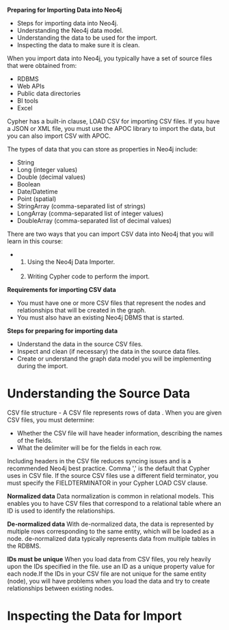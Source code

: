 **Preparing for Importing Data into Neo4j**
  - Steps for importing data into Neo4j.
  - Understanding the Neo4j data model.
  - Understanding the data to be used for the import.
  - Inspecting the data to make sure it is clean.

When you import data into Neo4j, you typically have a set of source files that were obtained from:
  - RDBMS
  - Web APIs
  - Public data directories
  - BI tools
  - Excel

Cypher has a built-in clause, LOAD CSV for importing CSV files.  If you have a JSON or XML file, you must use the APOC library 
to import the data, but you can also import CSV with APOC.

The types of data that you can store as properties in Neo4j include:
  - String
  - Long (integer values)
  - Double (decimal values)
  - Boolean
  - Date/Datetime
  - Point (spatial)
  - StringArray (comma-separated list of strings)
  - LongArray (comma-separated list of integer values)
  - DoubleArray (comma-separated list of decimal values)

There are two ways that you can import CSV data into Neo4j that you will learn in this course:
  - 1. Using the Neo4j Data Importer.
  - 2. Writing Cypher code to perform the import.

**Requirements for importing CSV data**
  - You must have one or more CSV files that represent the nodes and relationships that will be created in the graph.
  - You must also have an existing Neo4j DBMS that is started.

**Steps for preparing for importing data**
  - Understand the data in the source CSV files.
  - Inspect and clean (if necessary) the data in the source data files.
  - Create or understand the graph data model you will be implementing during the import.

# Understanding the Source Data

CSV file structure - A CSV file represents rows of data . When you are given CSV files, you must determine:
  - Whether the CSV file will have header information, describing the names of the fields.
  - What the delimiter will be for the fields in each row.

Including headers in the CSV file reduces syncing issues and is a recommended Neo4j best practice. Comma ',' is the default that Cypher uses in CSV file. 
If the source CSV files use a different field terminator, you must specify the FIELDTERMINATOR in your Cypher LOAD CSV clause.

**Normalized data** 
Data normalization is common in relational models. This enables you to have CSV files that correspond to a relational table where an 
ID is used to identify the relationships.

**De-normalized data**
With de-normalized data, the data is represented by multiple rows corresponding to the same entity, which will be loaded as a node. 
de-normalized data typically represents data from multiple tables in the RDBMS. 

**IDs must be unique**
When you load data from CSV files, you rely heavily upon the IDs specified in the file. 
use an ID as a unique property value for each node.If the IDs in your CSV file are not unique for the same entity (node), 
you will have problems when you load the data and try to create relationships between existing nodes.


# Inspecting the Data for Import


